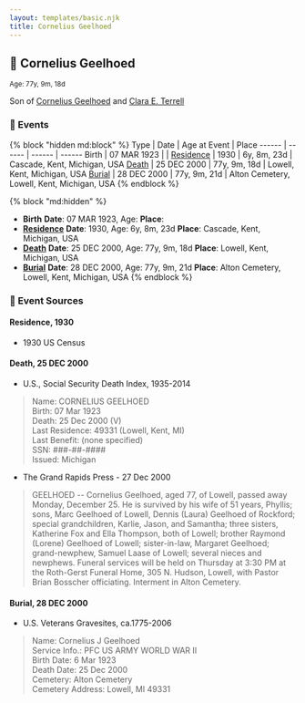 ```yaml
---
layout: templates/basic.njk
title: Cornelius Geelhoed
---
```

## 🔵 Cornelius Geelhoed
<small>Age: 77y, 9m, 18d</small>

Son of [Cornelius Geelhoed](/people/9/92844960) and [Clara E. Terrell](/people/6/62490094)

### 📆 Events

{% block "hidden md:block" %}
Type | Date | Age at Event | Place
------ | ------ | ------ | ------
Birth | 07 MAR 1923 |  |
[Residence](#event-event-0) | 1930 | 6y, 8m, 23d | Cascade, Kent, Michigan, USA
[Death](#event-event-4) | 25 DEC 2000 | 77y, 9m, 18d | Lowell, Kent, Michigan, USA
[Burial](#event-event-5) | 28 DEC 2000 | 77y, 9m, 21d | Alton Cemetery, Lowell, Kent, Michigan, USA
{% endblock %}

{% block "md:hidden" %}
- **Birth**
**Date**: 07 MAR 1923, Age:
**Place**:
- **[Residence](#event-event-0)**
**Date**: 1930, Age: 6y, 8m, 23d
**Place**: Cascade, Kent, Michigan, USA
- **[Death](#event-event-4)**
**Date**: 25 DEC 2000, Age: 77y, 9m, 18d
**Place**: Lowell, Kent, Michigan, USA
- **[Burial](#event-event-5)**
**Date**: 28 DEC 2000, Age: 77y, 9m, 21d
**Place**: Alton Cemetery, Lowell, Kent, Michigan, USA
{% endblock %}

### 📰 Event Sources

#### <a id="event-event-0"></a> Residence, 1930
* 1930 US Census

#### <a id="event-event-4"></a> Death, 25 DEC 2000
* U.S., Social Security Death Index, 1935-2014
>   
  > Name: CORNELIUS GEELHOED  
  > Birth: 07 Mar 1923  
  > Death: 25 Dec 2000 (V)  
  > Last Residence: 49331 (Lowell, Kent, MI)  
  > Last Benefit: (none specified)  
  > SSN: ###-##-####  
  > Issued: Michigan
* The Grand Rapids Press  - 27 Dec 2000
>   
  > GEELHOED -- Cornelius Geelhoed, aged 77, of Lowell, passed away Monday, December 25. He is survived by his wife of 51 years, Phyllis; sons, Marc Geelhoed of Lowell, Dennis (Laura) Geelhoed of Rockford; special grandchildren, Karlie, Jason, and Samantha; three sisters, Katherine Fox and Ella Thompson, both of Lowell; brother Raymond (Lorene) Geelhoed of Lowell; sister-in-law, Margaret Geelhoed; grand-newphew, Samuel Laase of Lowell; several nieces and newphews. Funeral services will be held on Thursday at 3:30 PM at the Roth-Gerst Funeral Home, 305 N. Hudson, Lowell, with Pastor Brian Bosscher officiating. Interment in Alton Cemetery.

#### <a id="event-event-5"></a> Burial, 28 DEC 2000
* U.S. Veterans Gravesites, ca.1775-2006
>   
  > Name:  Cornelius J Geelhoed  
  > Service Info.: PFC US ARMY WORLD WAR II  
  > Birth Date: 6 Mar 1923  
  > Death Date: 25 Dec 2000  
  > Cemetery: Alton Cemetery  
  > Cemetery Address: Lowell, MI 49331
